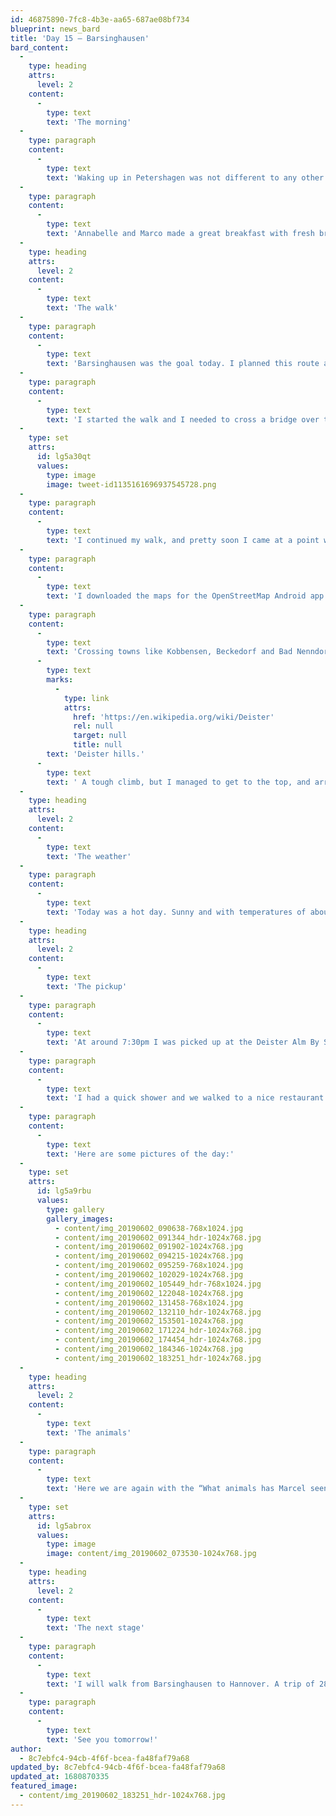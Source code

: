 ```yaml
---
id: 46875890-7fc8-4b3e-aa65-687ae08bf734
blueprint: news_bard
title: 'Day 15 – Barsinghausen'
bard_content:
  -
    type: heading
    attrs:
      level: 2
    content:
      -
        type: text
        text: 'The morning'
  -
    type: paragraph
    content:
      -
        type: text
        text: 'Waking up in Petershagen was not different to any other day. Except for checking my right leg. I still felt a little pain, but that was fine to handle during today’s walk.'
  -
    type: paragraph
    content:
      -
        type: text
        text: 'Annabelle and Marco made a great breakfast with fresh bread, fruit, a boiled egg and grilled bacon. After breakfast I packed my bag, loaded about 3 liters of water and sport-drinks and got ready to go.'
  -
    type: heading
    attrs:
      level: 2
    content:
      -
        type: text
        text: 'The walk'
  -
    type: paragraph
    content:
      -
        type: text
        text: 'Barsinghausen was the goal today. I planned this route and the total distance was 36km. That changed a bit, I walked 40,5 to get there. This happened because I took a different route than the one that was planned. I decided I had to walk though towns in stead of along a busy road with no houses / businesses, all because of the problems I had the day before, and to be able to get help if needed.'
  -
    type: paragraph
    content:
      -
        type: text
        text: 'I started the walk and I needed to cross a bridge over the Weser, a small river. No problems here, on to the next bridge, across the Schleusenkanal Petershagen. Except, thas was closed. I met a cyclist there and he told me there was detour. No problem, my body still felt good, and on I went. Through towns like Lahde, a forest named Schaumburger Wald, Meerbeck and after about 19km I arrived in Stadthagen. I was hungry and decided to have lunch at Gaststätte Bruns. It was about to close for the afternoon so I quickly ordered a salad and sat inside. After a few bites, I saw a familiar car show up on the parking lot. My mom and dad came to visit me, and they had booked a hotel for a few nights in Hannover. That was so cool, and really motivated me more to finish today’s stage.'
  -
    type: set
    attrs:
      id: lg5a30qt
      values:
        type: image
        image: tweet-id1135161696937545728.png
  -
    type: paragraph
    content:
      -
        type: text
        text: 'I continued my walk, and pretty soon I came at a point where I could not go further. Google Maps, set to walking mode, told me to walk on the B65 a road where cars were allowed to drive 100km/h, but there was a sign that said no pedestrians and bikes were allowed.'
  -
    type: paragraph
    content:
      -
        type: text
        text: 'I downloaded the maps for the OpenStreetMap Android app of this region, and luckily there was and alternative. There was a cycling path next to the B65, and I could follow that.'
  -
    type: paragraph
    content:
      -
        type: text
        text: 'Crossing towns like Kobbensen, Beckedorf and Bad Nenndorf brought me to the '
      -
        type: text
        marks:
          -
            type: link
            attrs:
              href: 'https://en.wikipedia.org/wiki/Deister'
              rel: null
              target: null
              title: null
        text: 'Deister hills.'
      -
        type: text
        text: ' A tough climb, but I managed to get to the top, and arrive at the Deister Alm, were I had a big alcohol-free beer.'
  -
    type: heading
    attrs:
      level: 2
    content:
      -
        type: text
        text: 'The weather'
  -
    type: paragraph
    content:
      -
        type: text
        text: 'Today was a hot day. Sunny and with temperatures of about 30 degrees Celsius I had to look after my body. I applied sunscreen multiple times, drank a lot of water (almost 6 liters). I refilled my water bottle when I could, so that I would not run out of water. Furthermore the weather was not too hot for a hike. It all felt good.'
  -
    type: heading
    attrs:
      level: 2
    content:
      -
        type: text
        text: 'The pickup'
  -
    type: paragraph
    content:
      -
        type: text
        text: 'At around 7:30pm I was picked up at the Deister Alm By Saskia. She lived in this area when we arranged my sleep over, but moved to Hannover in the months after that. So she proposed to pick me up in Barsinghausen, so I could sleep and eat at her place. The next morning she’ll bring me back to Barsinghausen, so I can walk to Hannover and not cheat by completing a piece of the route to Berlin by car.'
  -
    type: paragraph
    content:
      -
        type: text
        text: 'I had a quick shower and we walked to a nice restaurant. That was going to be closing soon. Actually the kitchen was closed already. We asked if we could eat, and that was OK. We had some great conversations and arrived at home around 11pm. Then it really was time for bed and rest/recover.'
  -
    type: paragraph
    content:
      -
        type: text
        text: 'Here are some pictures of the day:'
  -
    type: set
    attrs:
      id: lg5a9rbu
      values:
        type: gallery
        gallery_images:
          - content/img_20190602_090638-768x1024.jpg
          - content/img_20190602_091344_hdr-1024x768.jpg
          - content/img_20190602_091902-1024x768.jpg
          - content/img_20190602_094215-1024x768.jpg
          - content/img_20190602_095259-768x1024.jpg
          - content/img_20190602_102029-1024x768.jpg
          - content/img_20190602_105449_hdr-768x1024.jpg
          - content/img_20190602_122048-1024x768.jpg
          - content/img_20190602_131458-768x1024.jpg
          - content/img_20190602_132110_hdr-1024x768.jpg
          - content/img_20190602_153501-1024x768.jpg
          - content/img_20190602_171224_hdr-1024x768.jpg
          - content/img_20190602_174454_hdr-1024x768.jpg
          - content/img_20190602_184346-1024x768.jpg
          - content/img_20190602_183251_hdr-1024x768.jpg
  -
    type: heading
    attrs:
      level: 2
    content:
      -
        type: text
        text: 'The animals'
  -
    type: paragraph
    content:
      -
        type: text
        text: 'Here we are again with the “What animals has Marcel seen today?” #WAHMST. Just one for today. This 14 year old gentleman joined me for breakfast….'
  -
    type: set
    attrs:
      id: lg5abrox
      values:
        type: image
        image: content/img_20190602_073530-1024x768.jpg
  -
    type: heading
    attrs:
      level: 2
    content:
      -
        type: text
        text: 'The next stage'
  -
    type: paragraph
    content:
      -
        type: text
        text: 'I will walk from Barsinghausen to Hannover. A trip of 28km.'
  -
    type: paragraph
    content:
      -
        type: text
        text: 'See you tomorrow!'
author:
  - 8c7ebfc4-94cb-4f6f-bcea-fa48faf79a68
updated_by: 8c7ebfc4-94cb-4f6f-bcea-fa48faf79a68
updated_at: 1680870335
featured_image:
  - content/img_20190602_183251_hdr-1024x768.jpg
---
```

